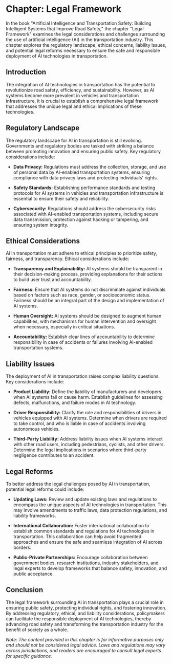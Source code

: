 Chapter: Legal Framework
========================

In the book "Artificial Intelligence and Transportation Safety: Building Intelligent Systems that Improve Road Safety," the chapter "Legal Framework" examines the legal considerations and challenges surrounding the use of artificial intelligence (AI) in the transportation industry. This chapter explores the regulatory landscape, ethical concerns, liability issues, and potential legal reforms necessary to ensure the safe and responsible deployment of AI technologies in transportation.

Introduction
------------

The integration of AI technologies in transportation has the potential to revolutionize road safety, efficiency, and sustainability. However, as AI systems become more prevalent in vehicles and transportation infrastructure, it is crucial to establish a comprehensive legal framework that addresses the unique legal and ethical implications of these technologies.

Regulatory Landscape
--------------------

The regulatory landscape for AI in transportation is still evolving. Governments and regulatory bodies are tasked with striking a balance between promoting innovation and ensuring public safety. Key regulatory considerations include:

* **Data Privacy:** Regulations must address the collection, storage, and use of personal data by AI-enabled transportation systems, ensuring compliance with data privacy laws and protecting individuals' rights.

* **Safety Standards:** Establishing performance standards and testing protocols for AI systems in vehicles and transportation infrastructure is essential to ensure their safety and reliability.

* **Cybersecurity:** Regulations should address the cybersecurity risks associated with AI-enabled transportation systems, including secure data transmission, protection against hacking or tampering, and ensuring system integrity.

Ethical Considerations
----------------------

AI in transportation must adhere to ethical principles to prioritize safety, fairness, and transparency. Ethical considerations include:

* **Transparency and Explainability:** AI systems should be transparent in their decision-making process, providing explanations for their actions to build user trust and accountability.

* **Fairness:** Ensure that AI systems do not discriminate against individuals based on factors such as race, gender, or socioeconomic status. Fairness should be an integral part of the design and implementation of AI systems.

* **Human Oversight:** AI systems should be designed to augment human capabilities, with mechanisms for human intervention and oversight when necessary, especially in critical situations.

* **Accountability:** Establish clear lines of accountability to determine responsibility in case of accidents or failures involving AI-enabled transportation systems.

Liability Issues
----------------

The deployment of AI in transportation raises complex liability questions. Key considerations include:

* **Product Liability:** Define the liability of manufacturers and developers when AI systems fail or cause harm. Establish guidelines for assessing defects, malfunctions, and failure modes in AI technology.

* **Driver Responsibility:** Clarify the role and responsibilities of drivers in vehicles equipped with AI systems. Determine when drivers are required to take control, and who is liable in case of accidents involving autonomous vehicles.

* **Third-Party Liability:** Address liability issues when AI systems interact with other road users, including pedestrians, cyclists, and other drivers. Determine the legal implications in scenarios where third-party negligence contributes to an accident.

Legal Reforms
-------------

To better address the legal challenges posed by AI in transportation, potential legal reforms could include:

* **Updating Laws:** Review and update existing laws and regulations to encompass the unique aspects of AI technologies in transportation. This may involve amendments to traffic laws, data protection regulations, and liability frameworks.

* **International Collaboration:** Foster international collaboration to establish common standards and regulations for AI technologies in transportation. This collaboration can help avoid fragmented approaches and ensure the safe and seamless integration of AI across borders.

* **Public-Private Partnerships:** Encourage collaboration between government bodies, research institutions, industry stakeholders, and legal experts to develop frameworks that balance safety, innovation, and public acceptance.

Conclusion
----------

The legal framework surrounding AI in transportation plays a crucial role in ensuring public safety, protecting individual rights, and fostering innovation. By addressing regulatory, ethical, and liability considerations, policymakers can facilitate the responsible deployment of AI technologies, thereby advancing road safety and transforming the transportation industry for the benefit of society as a whole.

*Note: The content provided in this chapter is for informative purposes only and should not be considered legal advice. Laws and regulations may vary across jurisdictions, and readers are encouraged to consult legal experts for specific guidance.*
